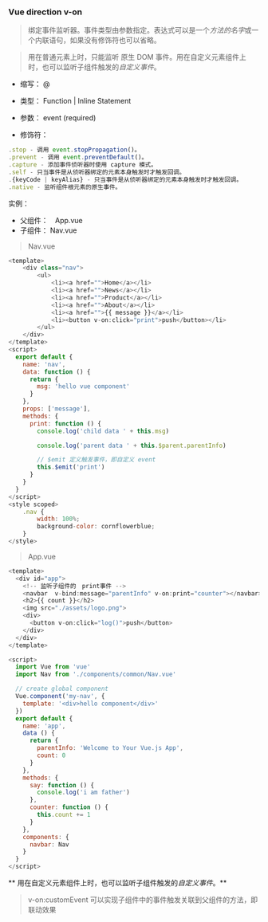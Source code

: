### Vue direction v-on

> 绑定事件监听器。事件类型由参数指定。表达式可以是一个*方法的名字*或一个内联语句，如果没有修饰符也可以省略。

> 用在普通元素上时，只能监听 原生 DOM 事件。用在自定义元素组件上时，也可以监听子组件触发的*自定义事件*。

* 缩写： @

* 类型： Function | Inline Statement

* 参数： event (required)

* 修饰符：
``` js
.stop - 调用 event.stopPropagation()。
.prevent - 调用 event.preventDefault()。
.capture - 添加事件侦听器时使用 capture 模式。
.self - 只当事件是从侦听器绑定的元素本身触发时才触发回调。
.{keyCode | keyAlias} - 只当事件是从侦听器绑定的元素本身触发时才触发回调。
.native - 监听组件根元素的原生事件。
```

实例：

* 父组件：　App.vue
* 子组件： Nav.vue

> Nav.vue

``` js
<template>
	<div class="nav">
		<ul>
			<li><a href="">Home</a></li>
			<li><a href="">News</a></li>
			<li><a href="">Product</a></li>
			<li><a href="">About</a></li>
			<li><a href="">{{ message }}</a></li>
			<li><button v-on:click="print">push</button></li>
		</ul>
	</div>
</template>
<script>
  export default {
    name: 'nav',
    data: function () {
      return {
        msg: 'hello vue component'
      }
    },
    props: ['message'],
    methods: {
      print: function () {
        console.log('child data ' + this.msg)

        console.log('parent data ' + this.$parent.parentInfo)

        // $emit 定义触发事件，即自定义 event
        this.$emit('print')
      }
    }
  }
</script>
<style scoped>
	.nav {
		width: 100%;
		background-color: cornflowerblue;
	}
</style>
```

> App.vue

``` js
<template>
  <div id="app">
  	<!-- 监听子组件的　print事件 -->
    <navbar  v-bind:message="parentInfo" v-on:print="counter"></navbar>
    <h2>{{ count }}</h2>
    <img src="./assets/logo.png">
    <div>
      <button v-on:click="log()">push</button>
    </div>
  </div>
</template>

<script>
  import Vue from 'vue'
  import Nav from './components/common/Nav.vue'

  // create global component
  Vue.component('my-nav', {
    template: '<div>hello component</div>'
  })
  export default {
    name: 'app',
    data () {
      return {
        parentInfo: 'Welcome to Your Vue.js App',
        count: 0
      }
    },
    methods: {
      say: function () {
        console.log('i am father')
      },
      counter: function () {
        this.count += 1
      }
    },
    components: {
      navbar: Nav
    }
  }
</script>
```

** 用在自定义元素组件上时，也可以监听子组件触发的*自定义事件*。**

> v-on:customEvent 可以实现子组件中的事件触发关联到父组件的方法，即联动效果

